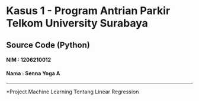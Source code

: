 # Kasus 1 - Program Antrian Parkir Telkom University Surabaya
## Source Code (Python)
 ####   NIM  : 1206210012
 ####   Nama : Senna Yoga A
_____________________________________________________________
*Project Machine Learning Tentang Linear Regression
